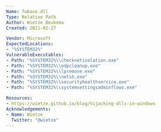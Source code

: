 ```yaml
---
Name: fwbase.dll
Type: Relative Path
Author: Wietze Beukema
Created: 2021-02-27

Vendor: Microsoft
ExpectedLocations:
- "%SYSTEM32%"
VulnerableExecutables:
- Path: "%SYSTEM32%\\checknetisolation.exe"
- Path: "%SYSTEM32%\\edpcleanup.exe"
- Path: "%SYSTEM32%\\lpremove.exe"
- Path: "%SYSTEM32%\\netsh.exe"
- Path: "%SYSTEM32%\\securityhealthservice.exe"
- Path: "%SYSTEM32%\\systemsettingsadminflows.exe"

Resources:
- https://wietze.github.io/blog/hijacking-dlls-in-windows
Acknowledgements:
- Name: Wietze
  Twitter: "@wietze"
---
```

